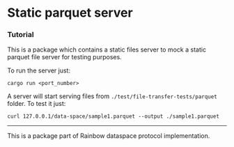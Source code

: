 # Static parquet server

### Tutorial

This is a package which contains a static files server to mock a static parquet file server for testing purposes.

To run the server just:

````shell
cargo run <port_number>
````

A server will start serving files from `./test/file-transfer-tests/parquet` folder.
To test it just:

````shell
curl 127.0.0.1/data-space/sample1.parquet --output ./sample1.parquet
````

---
This is a package part of Rainbow dataspace protocol implementation.